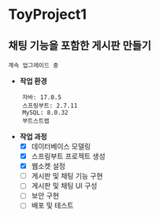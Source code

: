 # ToyProject1
## 채팅 기능을 포함한 게시판 만들기

`계속 업그레이드 중`

- **작업 환경**
```
    자바: 17.0.5
    스프링부트: 2.7.11
    MySQL: 8.0.32
    부트스트랩
```

- **작업 과정**
    - [x] 데이터베이스 모델링
    - [x] 스프링부트 프로젝트 생성
    - [x] 웹소켓 설정
    - [ ] 게시판 및 채팅 기능 구현
    - [ ] 게시판 및 채팅 UI 구성
    - [ ] 보안 구현
    - [ ] 배포 및 테스트
